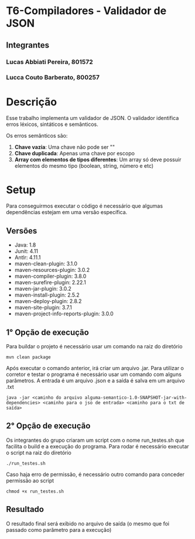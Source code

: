 # T6-Compiladores - Validador de JSON

## Integrantes ##

### Lucas Abbiati Pereira, 801572 ###
### Lucca Couto Barberato, 800257 ###

# **Descrição**
Esse trabalho implementa um validador de JSON. O validador identifica erros léxicos, sintáticos e semânticos.

Os erros semânticos são:
1. **Chave vazia**: Uma chave não pode ser ""
2. **Chave duplicada**: Apenas uma chave por escopo
3. **Array com elementos de tipos diferentes**: Um array só deve possuir elementos do mesmo tipo (boolean, string, número e etc)

# **Setup**

Para conseguirmos executar o código é necessário que algumas dependências estejam em uma versão específica.

## Versões ##
+ Java: 1.8
+ Junit: 4.11
+ Antlr: 4.11.1
+ maven-clean-plugin: 3.1.0
+ maven-resources-plugin: 3.0.2
+ maven-compiler-plugin: 3.8.0
+ maven-surefire-plugin: 2.22.1
+ maven-jar-plugin: 3.0.2
+ maven-install-plugin: 2.5.2
+ maven-deploy-plugin: 2.8.2
+ maven-site-plugin: 3.7.1
+ maven-project-info-reports-plugin: 3.0.0

## 1° Opção de execução ##
Para buildar o projeto é necessário usar um comando na raiz do diretório

    mvn clean package

Após executar o comando anterior, irá criar um arquivo .jar. Para utilizar o corretor e testar o programa é necessário usar um comando com alguns parâmetros. A entrada é um arquivo .json e a saída é salva em um arquivo .txt

    java -jar <caminho do arquivo alguma-semantico-1.0-SNAPSHOT-jar-with-dependencies> <caminho para o jso de entrada> <caminho para o txt de saída>

## 2° Opção de execução ##
Os integrantes do grupo criaram um script com o nome run_testes.sh que facilita o build e a execução do programa. Para rodar é necessário executar o script na raiz do diretório

    ./run_testes.sh
    
Caso haja erro de permissão, é necessário outro comando para conceder permissão ao script

    chmod +x run_testes.sh

## Resultado ##
O resultado final será exibido no arquivo de saída (o mesmo que foi passado como parâmetro para a execução)